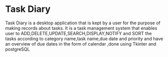 # Task Diary
Task Diary is a desktop application that is kept by a user for the purpose of making records about tasks. 
It is a task management system that enables user to ADD,DELETE,UPDATE,SEARCH,DISPLAY,NOTIFY and SORT the tasks according to category name,task name,due date and priority and have an overview of due dates in the form of calendar ,done using Tkinter and postgreSQL
